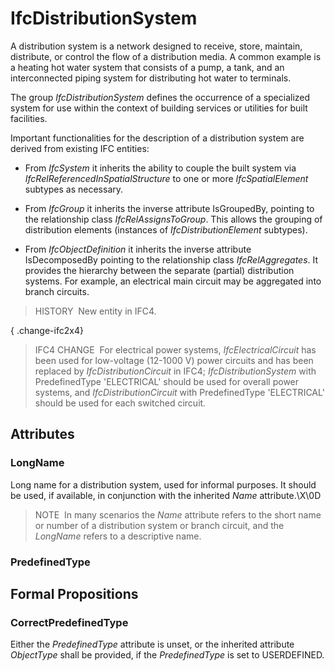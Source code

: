 # IfcDistributionSystem

A distribution system is a network designed to receive, store, maintain, distribute, or control the flow of a distribution media. A common example is a heating hot water system that consists of a pump, a tank, and an interconnected piping system for distributing hot water to terminals.  

The group _IfcDistributionSystem_ defines the occurrence of a specialized system for use within the context of building services or utilities for built facilities.  

Important functionalities for the description of a distribution system are derived from existing IFC entities:  

* From _IfcSystem_ it inherits the ability to couple the built system via _IfcRelReferencedInSpatialStructure_ to one or more _IfcSpatialElement_ subtypes as necessary.

* From _IfcGroup_ it inherits the inverse attribute IsGroupedBy, pointing to the relationship class _IfcRelAssignsToGroup_. This allows the grouping of distribution elements (instances of _IfcDistributionElement_ subtypes).

* From _IfcObjectDefinition_ it inherits the inverse attribute IsDecomposedBy pointing to the relationship class _IfcRelAggregates_. It provides the hierarchy between the separate (partial) distribution systems. For example, an electrical main circuit may be aggregated into branch circuits.

  
> HISTORY&nbsp; New entity in IFC4.

{ .change-ifc2x4}
> IFC4 CHANGE&nbsp; For electrical power systems, _IfcElectricalCircuit_ has been used for low-voltage (12-1000 V) power circuits and has been replaced by _IfcDistributionCircuit_ in IFC4; _IfcDistributionSystem_ with PredefinedType 'ELECTRICAL' should be used for overall power systems, and _IfcDistributionCircuit_ with PredefinedType 'ELECTRICAL' should be used for each switched circuit.

## Attributes

### LongName
Long name for a distribution system, used for informal purposes. It should be used, if available, in conjunction with the inherited _Name_ attribute.\X\0D
> NOTE&nbsp; In many scenarios the _Name_ attribute refers to the short name or number of a distribution system or branch circuit, and the _LongName_ refers to a descriptive name.

### PredefinedType


## Formal Propositions

### CorrectPredefinedType
Either the _PredefinedType_ attribute is unset, or the inherited attribute _ObjectType_ shall be provided, if the _PredefinedType_ is set to USERDEFINED.
